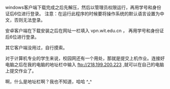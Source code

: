 windows客户端下载完成之后先解压，然后以管理员权限运行，再用学号和身份证后6位进行登录。
注意：在运行此程序的时候要将操作系统的默认语言设置为中文，否则无法登录。

安卓客户端在下载安装之后在网址一栏填入 vpn.wit.edu.cn ， 再用学号和身份证后6位进行登录。

其它客户端没用过，自行摸索。

对于计算机专业的学生来说，校园网还有一个用处，那就是提交上机作业。连接好电脑之后在我的电脑的地址栏中输入 ftp://218.199.200.223 ,就可以在自己的电脑上提交作业了。

啊，什么是地址栏啊？我也不知道，哈哈 ^_^
